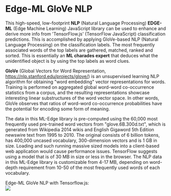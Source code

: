 # Edge-ML GloVe NLP

This high-speed, low-footprint **NLP** (Natural Language Processing) **EDGE-ML** (Edge Machine Learning) JavaScript library can be used to enhance and derive more info from 'TensorFlow.js' (TensorFlow JavaScript) classification predictions. This is accomplished by applying GloVe-based NLP (Natural Language Processing) on the classification labels. The most frequently associated words of the top labels are gathered, matched, ranked and sorted. This is essentially an **ML charades expert** that deduces what the unidentified object is by using the top labels as word clues.

**GloVe** (Global Vectors for Word Representation, https://nlp.stanford.edu/projects/glove/) is an unsupervised learning NLP algorithm for obtaining "word embedding" vector representations for words. Training is performed on aggregated global word-word co-occurrence statistics from a corpus, and the resulting representations showcase interesting linear substructures of the word vector space. In other words, GloVe observes that ratios of word-word co-occurrence probabilities have the potential for encoding some form of meaning. 

The data in this ML-Edge library is pre-computed using the 60,000 most frequently used pre-trained word vectors from "glove.6B.300d.txt", which is generated from Wikipedia 2014 wikis and English Gigaword 5th Edition newswire text from 1995 to 2010. The original consists of 6 billion tokens, has 400,000 uncased vocabulary, 300-dimension vectors and is 1 GB in size. Loading and such running massive sized models into a client-based web application would cause performance issues. TensorFlow suggests using a model that is of 30 MB in size or less in the browser. The NLP data in this ML-Edge library is customizable from 4-17 MB, depending on word-depth requirement from 10-50 of the most frequently used words of each vocabulary.


Edge-ML GloVe NLP with Tensorflow.js:  
[![](https://raw.githubusercontent.com/teavuihuang/edge-ml-glove-nlp/main/examples/edgeglove.png)](https://raw.githubusercontent.com/teavuihuang/edge-ml-glove-nlp/main/examples/edgeglove.png)
